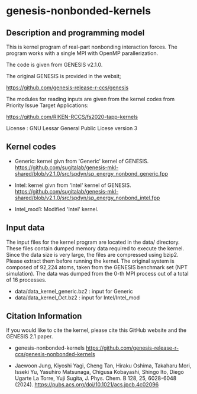# genesis-nonbonded-kernels

## Description and programming model

This is kernel program of real-part nonbonding interaction forces. The program works with a single MPI with OpenMP parallerization.

The code is given from GENESIS v2.1.0. 

The original GENESIS is provided in the websit;

https://github.com/genesis-release-r-ccs/genesis

The modules for reading inputs are given from the kernel codes from Priority Issue Target Applications:

https://github.com/RIKEN-RCCS/fs2020-tapp-kernels

License : GNU Lessar General Public Licese version 3

## Kernel codes

- Generic: kernel givn from 'Generic' kernel of GENESIS. https://github.com/sugitalab/genesis-mkl-shared/blob/v2.1.0/src/spdyn/sp_energy_nonbond_generic.fpp

- Intel: kernel givn from 'Intel' kernel of GENESIS. https://github.com/sugitalab/genesis-mkl-shared/blob/v2.1.0/src/spdyn/sp_energy_nonbond_intel.fpp
- Intel_mod1: Modified 'Intel' kernel.

## Input data

The input files for the kernel program are located in the data/ directory. 
These files contain dumped memory data required to execute the kernel. 
Since the data size is very large, the files are compressed using bzip2. 
Please extract them before running the kernel.
The original system is composed of 92,224 atoms, taken from the GENESIS 
benchmark set (NPT simulation). 
The data was dumped from the 0-th MPI process out of a total of 16 processes.

 - data/data_kernel_generic.bz2 : input for Generic
 - data/data_kernel_Oct.bz2 : input for Intel/Intel_mod

## Citation Information
If you would like to cite the kernel, please cite this GitHub website and the GENESIS 2.1 paper.


- genesis-nonbonded-kernels https://github.com/genesis-release-r-ccs/genesis-nonbonded-kernels

- Jaewoon Jung, Kiyoshi Yagi, Cheng Tan, Hiraku Oshima, Takaharu Mori, Isseki Yu, Yasuhiro Matsunaga, Chigusa Kobayashi, Shingo Ito, Diego Ugarte La Torre, Yuji Sugita, J. Phys. Chem. B 128, 25, 6028-6048 (2024). https://pubs.acs.org/doi/10.1021/acs.jpcb.4c02096
